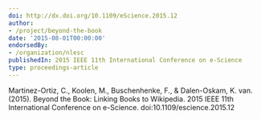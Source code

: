 ```yaml
---
doi: http://dx.doi.org/10.1109/eScience.2015.12
author:
- /project/beyond-the-book
date: '2015-08-01T00:00:00'
endorsedBy:
- /organization/nlesc
publishedIn: 2015 IEEE 11th International Conference on e-Science
type: proceedings-article
---
```

Martinez-Ortiz, C., Koolen, M., Buschenhenke, F., & Dalen-Oskam, K. van. (2015). Beyond the Book: Linking Books to Wikipedia. 2015 IEEE 11th International Conference on e-Science. doi:10.1109/escience.2015.12

